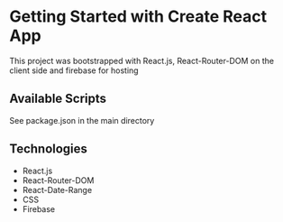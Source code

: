 # Getting Started with Create React App

This project was bootstrapped with React.js, React-Router-DOM on the client side and firebase for hosting

## Available Scripts

See package.json in the main directory

## Technologies

- React.js
- React-Router-DOM
- React-Date-Range
- CSS
- Firebase